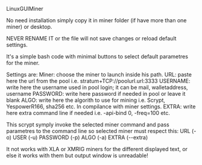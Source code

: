 LinuxGUIMiner

No need installation simply copy it in miner folder (if have more than one miner) or desktop.

NEVER RENAME IT or the file will not save changes or reload default settings.

It's a simple bash code with minimal buttons to select default parametres for the miner.

Settings are:
Miner: choose the miner to launch inside his path.
URL: paste here the url from the pool i.e. stratum+TCP://poolurl.url:3333
USERNAME: write here the username used in pool login; it can be mail, walletaddress, username
PASSWORD: write here password if needed in pool or leave it blank
ALGO: write here the algorith to use for mining i.e. Scrypt, YespowerR166, sha256 etc. In compilance with miner settings.
EXTRA: write here extra command line if needed i.e. -api-bind 0, -freq=100 etc.

This scrypt symply invoke the selected miner command and pass parametres to the command line so selected miner must respect this:
URL (-o)
USER (-u)
PASSWORD (-p)
ALGO (-a)
EXTRA (--extra)

It not works with XLA or XMRIG miners for the different displayed text, or else it works with them but output window is unreadable!

